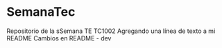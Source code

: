 # SemanaTec
Repositorio de la sSemana TE TC1002
Agregando una línea de texto a mi README
Cambios en README - dev
